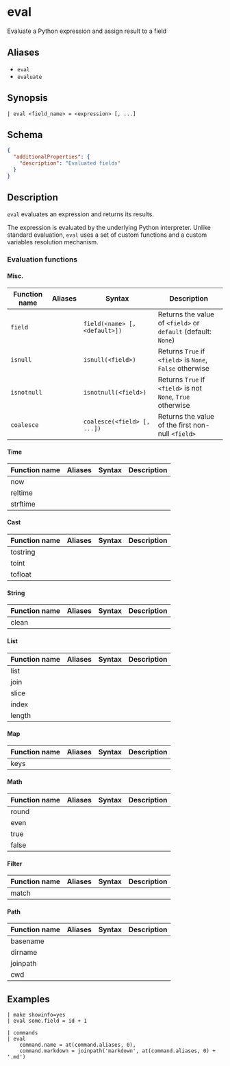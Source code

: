 # eval

Evaluate a Python expression and assign result to a field
## Aliases

* `eval`
* `evaluate`

## Synopsis

```shell
| eval <field_name> = <expression> [, ...]
```

## Schema

```json
{
  "additionalProperties": {
    "description": "Evaluated fields"
  }
}
```


## Description

`eval` evaluates an expression and returns its results.

The expression is evaluated by the underlying Python interpreter. Unlike
standard evaluation, `eval` uses a set of custom functions and a custom
variables resolution mechanism.

### Evaluation functions

#### Misc.

| Function name   | Aliases | Syntax                       | Description |
|-----------------|---------|------------------------------|-------------|
| `field`         |         | `field(<name> [,<default>])` | Returns the value of `<field>` or `default` (default: `None`) |
| `isnull`        |         | `isnull(<field>)`            | Returns `True` if `<field>` is `None`, `False` otherwise |
| `isnotnull`     |         | `isnotnull(<field>)`         | Returns `True` if `<field>` is not `None`, `True` otherwise |
| `coalesce`      |         | `coalesce(<field> [, ...])`  | Returns the value of the first non-null `<field>` |

#### Time

| Function name | Aliases | Syntax | Description |
|---------------|---------|--------|-------------|
| now |  |  |
| reltime |  |  |
| strftime |  |  |

#### Cast

| Function name | Aliases | Syntax | Description |
|---------------|---------|--------|-------------|
| tostring |  |  |
| toint |  |  |
| tofloat |  |  |

#### String

| Function name | Aliases | Syntax | Description |
|---------------|---------|--------|-------------|
| clean |  |  |

#### List

| Function name | Aliases | Syntax | Description |
|---------------|---------|--------|-------------|
| list |  |  |
| join |  |  |
| slice |  |  |
| index |  |  |
| length |  |  |

#### Map

| Function name | Aliases | Syntax | Description |
|---------------|---------|--------|-------------|
| keys |  |  |

#### Math

| Function name | Aliases | Syntax | Description |
|---------------|---------|--------|-------------|
| round |  |  |
| even |  |  |
| true |  |  |
| false |  |  |

#### Filter

| Function name | Aliases | Syntax | Description |
|---------------|---------|--------|-------------|
| match |  |  |

#### Path

| Function name | Aliases | Syntax | Description |
|---------------|---------|--------|-------------|
| basename |  |  |
| dirname |  |  |
| joinpath |  |  |
| cwd |  |  |



## Examples


```
| make showinfo=yes
| eval some.field = id + 1
```

```
| commands
| eval
    command.name = at(command.aliases, 0),
    command.markdown = joinpath('markdown', at(command.aliases, 0) + '.md')
```

